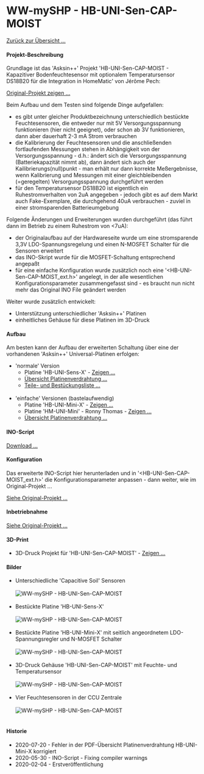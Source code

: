 # WW-mySHP - HB-UNI-Sen-CAP-MOIST

[Zurück zur Übersicht ...](../README.md)

#### Projekt-Beschreibung

Grundlage ist das 'Asksin++' Projekt 'HB-UNI-Sen-CAP-MOIST - Kapazitiver Bodenfeuchtesensor mit optionalem Temperatursensor DS18B20 für die Integration in HomeMatic' von Jérôme Pech:

[Original-Projekt zeigen ...](https://github.com/jp112sdl/HB-UNI-Sen-CAP-MOIST)

Beim Aufbau und dem Testen sind folgende Dinge aufgefallen:
- es gibt unter gleicher Produktbezeichnung unterschiedlich bestückte Feuchtesensoren, die entweder nur mit 5V Versorgungsspannung funktionieren (hier nicht geeignet), oder schon ab 3V funktionieren, dann aber dauerhaft 2-3 mA Strom verbrauchen
- die Kalibrierung der Feuchtesensoren und die anschließenden fortlaufenden Messungen stehen in Abhängigkeit von der Versorgungsspannung - d.h.: ändert sich die Versorgungsspannung (Batteriekapazität nimmt ab), dann ändert sich auch der Kailibrierungs(null)punkt - man erhält nur dann korrekte Meßergebnisse, wenn Kalibrierung und Messungen mit einer gleichbleibenden (=geregelten) Versorgungsspannung durchgeführt werden
- für den Temperatursensor DS18B20 ist eigentlich ein Ruhestromverhalten von 2uA angegeben - jedoch gibt es auf dem Markt auch Fake-Exemplare, die durchgehend 40uA verbrauchen - zuviel in einer stromsparenden Batterieumgebung

Folgende Änderungen und Erweiterungen wurden durchgeführt (das führt dann im Betrieb zu einem Ruhestrom von <7uA):
- der Originalaufbau auf der Hardwareseite wurde um eine stromsparende 3,3V LDO-Spannungsregelung und einen N-MOSFET Schalter für die Sensoren erweitert
- das INO-Skript wurde für die MOSFET-Schaltung entsprechend angepaßt
- für eine einfache Konfiguration wurde zusätzlich noch eine '<HB-UNI-Sen-CAP-MOIST_ext.h>' angelegt, in der alle wesentlichen Konfigurationsparameter zusammengefasst sind - es braucht nun nicht mehr das Original INO File geändert werden

Weiter wurde zusätzlich entwickelt:
- Unterstützung unterschiedlicher 'Asksin++' Platinen
- einheitliches Gehäuse für diese Platinen im 3D-Druck

#### Aufbau

Am besten kann der Aufbau der erweiterten Schaltung über eine der vorhandenen 'Asksin++' Universal-Platinen erfolgen:

- 'normale' Version
  - Platine 'HB-UNI-Sens-X' - [Zeigen ...](https://github.com/wolwin/WW-myPCB/tree/master/PCB_HB-UNI-Mini-X)
  - [Übersicht Platinenverdrahtung ...](./bin/HB-UNI-Sen-CAP-MOIST_ext_Verdrahtung_HB-UNI-Sens-X.pdf)
  - [Teile- und Bestückungsliste ...](./bin/HB-UNI-Sen-CAP-MOIST_HB-UNI-Sens-X_Teileliste.txt)
<br><br>
- 'einfache' Versionen (bastelaufwendig)
  - Platine 'HB-UNI-Mini-X' - [Zeigen ...](https://github.com/wolwin/WW-myPCB/tree/master/PCB_HB-UNI-Mini-X)
  - Platine 'HM-UNI-Mini' - Ronny Thomas - [Zeigen ...](https://github.com/ronnythomas/HB-Mini)
  - [Übersicht Platinenverdrahtung ...](./bin/HB-UNI-Sen-CAP-MOIST_ext_Verdrahtung_HB-UNI-Mini-X.pdf)

#### INO-Script
[Download ...](./bin/HB_UNI_Sen_CAP_MOIST_ext_20200530.zip)

#### Konfiguration

Das erweiterte INO-Script hier herunterladen und in '<HB-UNI-Sen-CAP-MOIST_ext.h>' die Konfigurationsparameter anpassen - dann weiter, wie im Original-Projekt ...

[Siehe Original-Projekt ...](https://github.com/jp112sdl/HB-UNI-Sen-CAP-MOIST#code-flashen)

#### Inbetriebnahme

[Siehe Original-Projekt ...](https://github.com/jp112sdl/HB-UNI-Sen-CAP-MOIST#gerät-anlernen)

#### 3D-Print
- 3D-Druck Projekt für 'HB-UNI-Sen-CAP-MOIST' - [Zeigen ...](https://github.com/wolwin/WW-my3DP/blob/master/3DP_HB-UNI-Sen-CAP-MOIST/README.md)

#### Bilder
- Unterschiedliche 'Capacitive Soil' Sensoren
<br><br>
![WW-mySHP - HB-UNI-Sen-CAP-MOIST](./img/SHP_CAP-MOIST_01.jpg "Feuchtesensoren")<br><br>
- Bestückte Platine 'HB-UNI-Sens-X'
<br><br>
![WW-mySHP - HB-UNI-Sen-CAP-MOIST](./img/SHP_CAP-MOIST_02.jpg "HB-UNI-Sens-X")<br><br>
- Bestückte Platine 'HB-UNI-Mini-X' mit seitlich angeordnetem LDO-Spannungsregler und N-MOSFET Schalter
<br><br>
![WW-mySHP - HB-UNI-Sen-CAP-MOIST](./img/SHP_CAP-MOIST_03.jpg "HB-UNI-Mini-X")<br><br>
- 3D-Druck Gehäuse 'HB-UNI-Sen-CAP-MOIST' mit Feuchte- und Temperatursensor
<br><br>
![WW-mySHP - HB-UNI-Sen-CAP-MOIST](./img/SHP_CAP-MOIST_04.jpg "Gehäuse 'HB-UNI-Sen-CAP-MOIST'")<br><br>
- Vier Feuchtesensoren in der CCU Zentrale
<br><br>
![WW-mySHP - HB-UNI-Sen-CAP-MOIST](./img/SHP_CAP-MOIST_05.jpg "Gehäuse 'HB-UNI-Sen-CAP-MOIST'")<br><br>

#### Historie
- 2020-07-20 - Fehler in der PDF-Übersicht Platinenverdrahtung HB-UNI-Mini-X korrigiert
- 2020-05-30 - INO-Script - Fixing compiler warnings
- 2020-02-04 - Erstveröffentlichung
